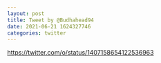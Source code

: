 ```yaml
--- 
layout: post 
title: Tweet by @Budhahead94 
date: 2021-06-21 1624327746 
categories: twitter 
--- 
```

https://twitter.com/o/status/1407158654122536963